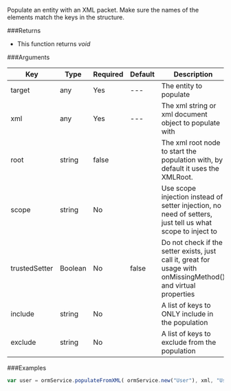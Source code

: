 Populate an entity with an XML packet. Make sure the names of the elements match the keys in the structure.

###Returns

* This function returns *void*


###Arguments

| Key | Type | Required | Default | Description |
| --- | --- | --- | --- | --- |
| target | any | Yes | --- | The entity to populate |
| xml | any | Yes | --- | The xml string or xml document object to populate with |
| root | string | false |  | The xml root node to start the population with, by default it uses the XMLRoot. |
| scope | string | No |  | Use scope injection instead of setter injection, no need of setters, just tell us what scope to inject to |
| trustedSetter | Boolean | No | false | Do not check if the setter exists, just call it, great for usage with onMissingMethod() and virtual properties |
| include | string | No |  | A list of keys to ONLY include in the population |
| exclude | string | No |  | A list of keys to exclude from the population |

###Examples

```javascript
var user = ormService.populateFromXML( ormService.new("User"), xml, "User");
```